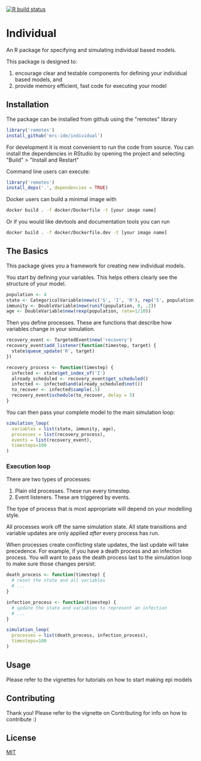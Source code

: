<!-- badges: start -->
[![R build status](https://github.com/mrc-ide/individaul/workflows/R-CMD-check/badge.svg)](https://github.com/mrc-ide/individual/actions)
<!-- badges: end -->

# Individual

An R package for specifying and simulating individual based models.

This package is designed to:

  1. encourage clear and testable components for defining your individual based 
models, and
  2. provide memory efficient, fast code for executing your model

## Installation

The package can be installed from github using the "remotes" library

```R
library('remotes')
install_github('mrc-ide/individual')
```

For development it is most convenient to run the code from source. You can
install the dependencies in RStudio by opening the project and selecting "Build" > "Install and Restart"

Command line users can execute:

```R
library('remotes')
install_deps('.', dependencies = TRUE)
```

Docker users can build a minimal image with

```bash
docker build . -f docker/Dockerfile -t [your image name]
```

Or if you would like devtools and documentation tools you can run

```bash
docker build . -f docker/Dockerfile.dev -t [your image name]
```

## The Basics

This package gives you a framework for creating new individual models.

You start by defining your variables. This helps others clearly see the structure of
your model.

```R
population <- 4
state <- CategoricalVariable$new(c('S', 'I', 'R'), rep('S', population))
immunity <- DoubleVariable$new(runif(population, 0, .2))
age <- DoubleVariable$new(rexp(population, rate=1/10))
```

Then you define processes. These are functions that describe how variables change in your simulation.

```R
recovery_event <- TargetedEvent$new('recovery')
recovery_event$add_listener(function(timestep, target) {
  state$queue_update('R', target)
})

recovery_process <- function(timestep) {
  infected <- state$get_index_of('I')
  already_scheduled <- recovery_event$get_scheduled()
  infected <- infected$and(already_scheduled$not())
  to_recover <- infected$sample(.5)
  recovery_event$schedule(to_recover, delay = 5)
}
```

You can then pass your complete model to the main simulation loop:

```R
simulation_loop(
  variables = list(state, immunity, age),
  processes = list(recovery_process),
  events = list(recovery_event),
  timesteps=100
)
```

### Execution loop

There are two types of processes:

1. Plain old processes. These run every timestep.
1. Event listeners. These are triggered by events.

The type of process that is most appropriate will depend on your modelling
style.

All processes work off the same simulation state. All state transitions and
variable updates are only applied *after* every process has run.

When processes create conflicting state updates, the last update will take
precedence. For example, if you have a death process and an infection process.
You will want to pass the death process last to the simulation loop to make sure
those changes persist:

```R
death_process <- function(timestep) {
  # reset the state and all variables
  # ...
}

infection_process <- function(timestep) {
  # update the state and variables to represent an infection
  # ...
}

simulation_loop(
  processes = list(death_process, infection_process),
  timesteps=100
)
```

## Usage

Please refer to the vignettes for tutorials on how to start making
epi models

## Contributing

Thank you! Please refer to the vignette on Contributing for info on how to
contribute :)

## License
[MIT](https://choosealicense.com/licenses/mit/)
